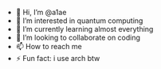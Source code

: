 - 👋 Hi, I’m @a1ae
- 👀 I’m interested in quantum computing 
- 🌱 I’m currently learning almost everything 
- 💞️ I’m looking to collaborate on coding
- 📫 How to reach me <no need>
- ⚡ Fun fact: i use arch btw

<!---
a1ae/a1ae is a ✨ special ✨ repository because its `README.md` (this file) appears on your GitHub profile.
You can click the Preview link to take a look at your changes.
--->
